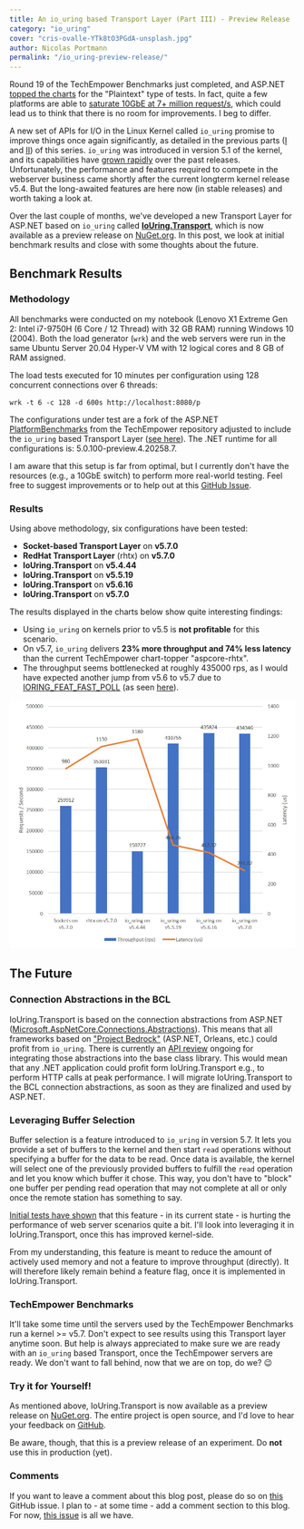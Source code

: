 ```yaml
---
title: An io_uring based Transport Layer (Part III) - Preview Release
category: "io_uring"
cover: "cris-ovalle-YTk8tO3PGdA-unsplash.jpg"
author: Nicolas Portmann
permalink: "/io_uring-preview-release/"
---
```


Round 19 of the TechEmpower Benchmarks just completed, and ASP.NET [topped the charts](https://www.techempower.com/benchmarks/#section=data-r19&hw=ph&test=plaintext "Plaintext - Run 19 - TechEmpower Benchmarks") for the "Plaintext" type of tests. In fact, quite a few platforms are able to [saturate 10GbE at 7+ million request/s](https://www.ageofascent.com/2019/02/04/asp-net-core-saturating-10gbe-at-7-million-requests-per-second/ "ASP.NET CORE: SATURATING 10GBE AT 7+ MILLION REQUEST/S - ageofascent.com"), which could lead us to think that there is no room for improvements. I beg to differ.

A new set of APIs for I/O in the Linux Kernel called `io_uring` promise to improve things once again significantly, as detailed in the previous parts ([I](https://ndportmann.com/io_uring-rationale/ "io_uring Rationale - ndportmann.com") and [II](https://ndportmann.com/io_uring-foundation/ "io_uring Foundation - ndportmann.com")) of this series. `io_uring` was introduced in version 5.1 of the kernel, and its capabilities have [grown rapidly](https://lwn.net/Articles/810414/ "The rapid growth of io_uring - lwn.net") over the past releases. Unfortunately, the performance and features required to compete in the webserver business came shortly after the current longterm kernel release v5.4. But the long-awaited features are here now (in stable releases) and worth taking a look at.

Over the last couple of months, we've developed a new Transport Layer for ASP.NET based on `io_uring` called [**IoUring.Transport**](https://github.com/tkp1n/IoUring.Transport "IoUring.Transport - GitHub"), which is now available as a preview release on [NuGet.org](https://www.nuget.org/packages/IoUring.Transport "IoUring.Transport - NuGet"). In this post, we look at initial benchmark results and close with some thoughts about the future.

## Benchmark Results

### Methodology

All benchmarks were conducted on my notebook (Lenovo X1 Extreme Gen 2: Intel i7-9750H (6 Core / 12 Thread) with 32 GB RAM) running Windows 10 (2004). Both the load generator (`wrk`) and the web servers were run in the same Ubuntu Server 20.04 Hyper-V VM with 12 logical cores and 8 GB of RAM assigned. 

The load tests executed for 10 minutes per configuration using 128 concurrent connections over 6 threads: 

```
wrk -t 6 -c 128 -d 600s http://localhost:8080/p
```

The configurations under test are a fork of the ASP.NET [PlatformBenchmarks](https://github.com/TechEmpower/FrameworkBenchmarks/tree/master/frameworks/CSharp/aspnetcore/PlatformBenchmarks "PlatformBenchmarks - TechEmpower - GitHub") from the TechEmpower repository adjusted to include the `io_uring` based Transport Layer ([see here](https://github.com/tkp1n/IoUring.Transport/tree/master/tests/PlatformBenchmarks "PlatformBenchmarks - IoUring.Transport - GitHub")). The .NET runtime for all configurations is: 5.0.100-preview.4.20258.7.

I am aware that this setup is far from optimal, but I currently don't have the resources (e.g., a 10GbE switch) to perform more real-world testing. Feel free to suggest improvements or to help out at this [GitHub Issue](https://github.com/tkp1n/IoUring.Transport/issues/5 "IoUring.Transport - Issue #5 - GitHub").

### Results

Using above methodology, six configurations have been tested:

* **Socket-based Transport Layer** on **v5.7.0**
* **RedHat Transport Layer** (rhtx) on **v5.7.0**
* **IoUring.Transport** on **v5.4.44**
* **IoUring.Transport** on **v5.5.19**
* **IoUring.Transport** on **v5.6.16**
* **IoUring.Transport** on **v5.7.0**

The results displayed in the charts below show quite interesting findings:

* Using `io_uring` on kernels prior to v5.5 is **not profitable** for this scenario.
* On v5.7, `io_uring` delivers **23% more throughput and 74% less latency** than the current TechEmpower chart-topper "aspcore-rhtx".
* The throughput seems bottlenecked at roughly 435000 rps, as I would have expected another jump from v5.6 to v5.7 due to [IORING\_FEAT\_FAST\_POLL](https://git.kernel.dk/cgit/linux-block/commit/?h=for-5.7/io_uring&id=d7718a9d25a61442da8ee8aeeff6a0097f0ccfd6 "IORING_FEAT_FAST_POLL - Linux Kernel") (as seen [here](https://twitter.com/hielkedv/status/1234135064323280897?s=21 "hielkedv - Twitter")).

![Benchmark Results](io_uring.jpg)

## The Future

### Connection Abstractions in the BCL

IoUring.Transport is based on the connection abstractions from ASP.NET ([Microsoft.AspNetCore.Connections.Abstractions](https://github.com/dotnet/aspnetcore/tree/master/src/Servers/Connections.Abstractions/src "Connections.Abstractions - AspNetCore - GitHub")). This means that all frameworks based on ["Project Bedrock"](https://github.com/dotnet/aspnetcore/issues/4772 "Issue #4772 - AspNetCore - GitHub") (ASP.NET, Orleans, etc.) could profit from `io_uring`. There is currently an [API review](https://github.com/dotnet/runtime/issues/1793 "Issue #1793 - runtime - dotnet - GitHub") ongoing for integrating those abstractions into the base class library. This would mean that any .NET application could profit form IoUring.Transport e.g., to perform HTTP calls at peak performance. I will migrate IoUring.Transport to the BCL connection abstractions, as soon as they are finalized and used by ASP.NET.

### Leveraging Buffer Selection

Buffer selection is a feature introduced to `io_uring` in version 5.7. It lets you provide a set of buffers to the kernel and then start `read` operations without specifying a buffer for the data to be read. Once data is available, the kernel will select one of the previously provided buffers to fulfill the `read` operation and let you know which buffer it chose. This way, you don't have to "block" one buffer per pending read operation that may not complete at all or only once the remote station has something to say.

[Initial tests have shown](https://twitter.com/hielkedv/status/1235223155666542594 "hielkedv - Twitter") that this feature - in its current state - is hurting the performance of web server scenarios quite a bit. I'll look into leveraging it in IoUring.Transport, once this has improved kernel-side.

From my understanding, this feature is meant to reduce the amount of actively used memory and not a feature to improve throughput (directly). It will therefore likely remain behind a feature flag, once it is implemented in IoUring.Transport.

### TechEmpower Benchmarks

It'll take some time until the servers used by the TechEmpower Benchmarks run a kernel >= v5.7. Don't expect to see results using this Transport layer anytime soon. But help is always appreciated to make sure we are ready with an `io_uring` based Transport, once the TechEmpower servers are ready. We don't want to fall behind, now that we are on top, do we? 😉

### Try it for Yourself!

As mentioned above, IoUring.Transport is now available as a preview release on [NuGet.org](https://www.nuget.org/packages/IoUring.Transport "IoUring.Transport - NuGet"). The entire project is open source, and I'd love to hear your feedback on [GitHub](https://github.com/tkp1n/IoUring.Transport "IoUring.Transport - GitHub"). 

Be aware, though, that this is a preview release of an experiment. Do **not** use this in production (yet).

### Comments

If you want to leave a comment about this blog post, please do so on [this](https://github.com/tkp1n/ndportmann.com/issues/2 "Issue #2 - ndportmann.com") GitHub issue. I plan to - at some time - add a comment section to this blog. For now, [this issue](https://github.com/tkp1n/ndportmann.com/issues/2 "Issue #2 - ndportmann.com") is all we have.